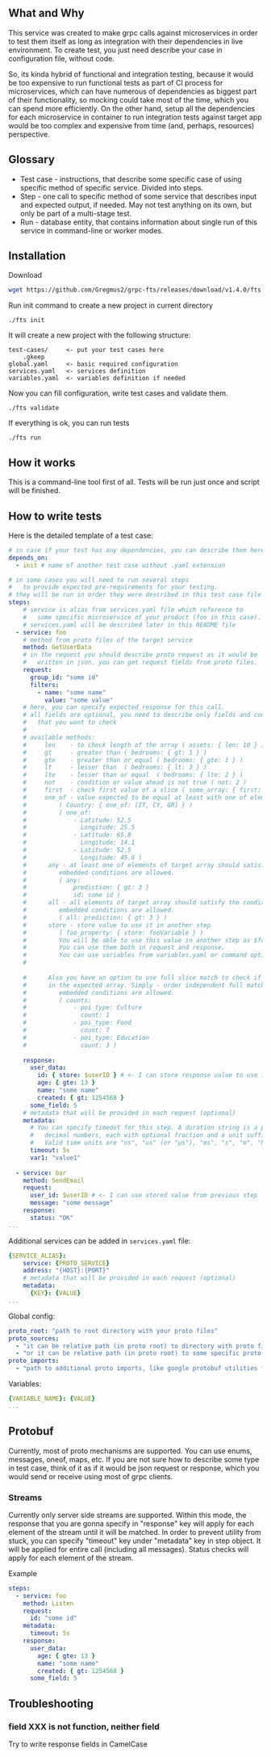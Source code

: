 ## What and Why

This service was created to make grpc calls against microservices in order to
test them itself as long as integration with their dependencies in live environment.
To create test, you just need describe your case in configuration file, without code.

So, its kinda hybrid of functional and integration testing, because it would be too
expensive to run functional tests as part of CI process for microservices, which can
have numerous of dependencies as biggest part of their functionality, so mocking could
take most of the time, which you can spend more efficiently. On the other hand,
setup all the dependencies for each microservice in container to run integration tests against
target app would be too complex and expensive from time (and, perhaps, resources) perspective.

## Glossary

* Test case - instructions, that describe some specific case of using specific method of
  specific service. Divided into steps.
* Step - one call to specific method of some service that describes input and expected output,
  if needed. May not test anything on its own, but only be part of a multi-stage test.
* Run - database entity, that contains information about single run of this service in command-line or
  worker modes.

## Installation

Download
```bash
wget https://github.com/Gregmus2/grpc-fts/releases/download/v1.4.0/fts
```
Run init command to create a new project in current directory
```shell
./fts init
```

It will create a new project with the following structure:
```
test-cases/     <- put your test cases here
    .gkeep  
global.yaml     <- basic required configuration
services.yaml   <- services definition
variables.yaml  <- variables definition if needed
```

Now you can fill configuration, write test cases and validate them.
```shell
./fts validate
```

If everything is ok, you can run tests
```shell
./fts run
```

## How it works

This is a command-line tool first of all. Tests will be run just once and script will be finished.

## How to write tests

Here is the detailed template of a test case:
```yaml
# in case if your test has any dependencies, you can describe them here
depends_on:
  - init # name of another test case without .yaml extension

# in some cases you will need to run several steps 
#   to provide expected pre-requirements for your testing.
# they will be run in order they were described in this test case file
steps:
    # service is alias from services.yaml file which reference to 
    #   some specific microservice of your product (foo in this case).
    # services.yaml will be described later in this README file
  - service: foo
    # method from proto files of the target service
    method: GetUserData
    # in the request you should describe proto request as it would be
    #   written in json. you can get request fields from proto files.
    request:
      group_id: "some id"
      filters:
        - name: "some name"
          value: "some value"
    # here, you can specify expected response for this call. 
    # all fields are optional, you need to describe only fields and conditions
    #   that you want to check
    #
    # available methods:
    #     len    - to check length of the array ( assets: { len: 10 } )
    #     gt     - greater than ( bedrooms: { gt: 1 } )
    #     gte    - greater than or equal ( bedrooms: { gte: 1 } )
    #     lt     - lesser than  ( bedrooms: { lt: 3 } )
    #     lte    - lesser than or equal  ( bedrooms: { lte: 2 } )
    #     not    - condition or value ahead is not true ( not: 2 )
    #     first  - check first value of a slice ( some_array: { first: 2 } )
    #     one_of - value expected to be equal at least with one of elements
    #         ( Country: { one_of: [IT, CY, GR] } )
    #         ( one_of:
    #             - Latitude: 52.5
    #               Longitude: 25.5
    #             - Latitude: 65.8
    #               Longitude: 14.1
    #             - Latitude: 52.5
    #               Longitude: 45.6 )
    #      any - at least one of elements of target array should satisfy the condition.
    #         embedded conditions are allowed.
    #         ( any:
    #             prediction: { gt: 3 }
    #             id: some id )
    #      all - all elements of target array should satisfy the condition
    #         embedded conditions are allowed.
    #         ( all: prediction: { gt: 3 } )
    #      store - store value to use it in another step
    #         ( foo_property: { store: fooVariable } )
    #         You will be able to use this value in another step as $fooVariable.
    #         You can use them both in request and response.
    #         You can use variables from variables.yaml or command option in the same way
    #      
    
    #      Also you have an option to use full slice match to check if all elements of target array are present 
    #      in the expected array. Simply - order independent full match of arrays.
    #         embedded conditions are allowed.
    #         ( counts:
    #             - poi_type: Culture
    #               count: 1
    #             - poi_type: Food
    #               count: 7
    #             - poi_type: Education
    #               count: 3 )
    
    response:
      user_data:
        id: { store: $userID } # <- I can store response value to use it in another step
        age: { gte: 13 }
        name: "some name"
        created: { gt: 1254568 }
      some_field: 5
    # metadata that will be provided in each request (optional)
    metadata:
      # You can specify timeout for this step. A duration string is a possibly signed sequence of
      #   decimal numbers, each with optional fraction and a unit suffix, such as "300ms", "-1.5h" or "2h45m".
      #   Valid time units are "ns", "us" (or "µs"), "ms", "s", "m", "h".
      timeout: 5s
      var1: "value1"
      
  - service: bar
    method: SendEmail
    request:
      user_id: $userID # <- I can use stored value from previous step
      message: "some message"
    response:
      status: "OK"  
...
```

Additional services can be added in `services.yaml` file:
```yaml
{SERVICE_ALIAS}:
    service: {PROTO_SERVICE}
    address: "{HOST}:{PORT}"
    # metadata that will be provided in each request (optional)
    metadata:
      {KEY}: {VALUE}
...
```

Global config:
```yaml
proto_root: "path to root directory with your proto files"
proto_sources:
  - "it can be relative path (in proto root) to directory with proto files"
  - "or it can be relative path (in proto root) to some specific proto file"
proto_imports:
  - "path to additional proto imports, like google protobuf utilities for example"
```

Variables:
```yaml
{VARIABLE_NAME}: {VALUE}
...
```

## Protobuf

Currently, most of proto mechanisms are supported. You can use enums, messages, oneof, maps, etc.
If you are not sure how to describe some type in test case, think of it as if it would be json request or response,
which you would send or receive using most of grpc clients.

### Streams

Currently only server side streams are supported. Within this mode, the response that you are gonna specify
in "response" key will apply for each element of the stream until it will be matched. In order to prevent
utility from stuck, you can specify "timeout" key under "metadata" key in step object. It will be applied for entire call (including all messages).
Status checks will apply for each element of the stream.

Example
```yaml
steps:
  - service: foo
    method: Listen
    request:
      id: "some id"
    metadata:
      timeout: 5s
    response:
      user_data:
        age: { gte: 13 }
        name: "some name"
        created: { gt: 1254568 }
      some_field: 5
```

## Troubleshooting

### field XXX is not function, neither field

Try to write response fields in CamelCase